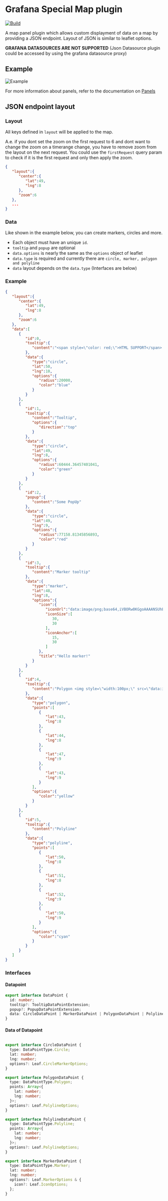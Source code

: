 # Grafana Special Map plugin

[![Build](https://github.com/KWMSys/GrafanaSpecialMapPanel/actions/workflows/ci.yml/badge.svg)](https://github.com/KWMSys/GrafanaSpecialMapPanel/actions?query=workflow%3A%22CI%22)

A map panel plugin which allows custom displayment of data on a map by providing a JSON endpoint. Layout of JSON is similar to leaflet options.

__GRAFANA DATASOURCES ARE NOT SUPPORTED__
(Json Datasource plugin could be accessed by using the grafana datasource proxy)

## Example

![Example](./img/example.png)

For more information about panels, refer to the documentation on [Panels](https://grafana.com/docs/grafana/latest/features/panels/panels/)

## JSON endpoint layout

### Layout

All keys defined in `layout` will be applied to the map.

A.e. if you dont set the zoom on the first request to 6 and dont want to change the zoom on a timerange change, you have to remove zoom from the layout on the next request.
You could use the `firstRequest` query param to check if it is the first request and only then apply the zoom.
```json
{
   "layout":{
      "center":{
         "lat":49,
         "lng":8
      },
      "zoom":6
   },
   ...
}
```

### Data
Like shown in the example below, you can create markers, circles and more.

* Each object must have an unique `id`.
* `tooltip` and `popup` are optional
* `data.options` is nearly the same as the `options` object of leaflet
* `data.type` is required and currently there are `circle, marker, polygon and polyline`
* `data` layout depends on the `data.type` (Interfaces are below)

### Example

```json
{
   "layout":{
      "center":{
         "lat":49,
         "lng":8
      },
      "zoom":6
   },
   "data":[
      {
         "id":0,
         "tooltip":{
            "content":"<span style=\"color: red;\">HTML SUPPORT</span> available"
         },
         "data":{
            "type":"circle",
            "lat":50,
            "lng":10,
            "options":{
               "radius":20000,
               "color":"blue"
            }
         }
      },
      {
         "id":1,
         "tooltip":{
            "content":"Tooltip",
            "options":{
               "direction":"top"
            }
         },
         "data":{
            "type":"circle",
            "lat":49,
            "lng":8,
            "options":{
               "radius":60444.36457401041,
               "color":"green"
            }
         }
      },
      {
         "id":2,
         "popup":{
            "content":"Some PopUp"
         },
         "data":{
            "type":"circle",
            "lat":49,
            "lng":9,
            "options":{
               "radius":77158.81345856893,
               "color":"red"
            }
         }
      },
      {
         "id":3,
         "tooltip":{
            "content":"Marker tooltip"
         },
         "data":{
            "type":"marker",
            "lat":48,
            "lng":8,
            "options":{
               "icon":{
                  "iconUrl":"data:image/png;base64,iVBORw0KGgoAAAANSUhE....",
                  "iconSize":[
                     30,
                     30
                  ],
                  "iconAnchor":[
                     15,
                     30
                  ]
               },
               "title":"Hello marker!"
            }
         }
      },
      {
         "id":4,
         "tooltip":{
            "content":"Polygon <img style=\"width:100px;\" src=\"data:image/png;base64, iVBORw0KGgoAAAAN...\">"
         },
         "data":{
            "type":"polygon",
            "points":[
               {
                  "lat":43,
                  "lng":8
               },
               {
                  "lat":44,
                  "lng":8
               },
               {
                  "lat":47,
                  "lng":9
               },
               {
                  "lat":43,
                  "lng":9
               }
            ],
            "options":{
               "color":"yellow"
            }
         }
      },
      {
         "id":5,
         "tooltip":{
            "content":"Polyline"
         },
         "data":{
            "type":"polyline",
            "points":[
               {
                  "lat":50,
                  "lng":8
               },
               {
                  "lat":51,
                  "lng":8
               },
               {
                  "lat":52,
                  "lng":9
               },
               {
                  "lat":50,
                  "lng":9
               }
            ],
            "options":{
               "color":"cyan"
            }
         }
      }
   ]
}
```

### Interfaces
#### Datapoint
```ts
export interface DataPoint {
  id: number;
  tooltip?: TooltipDataPointExtension;
  popup?: PopupDataPointExtension;
  data: CircleDataPoint | MarkerDataPoint | PolygonDataPoint | PolylineDataPoint;
}
```
#### Data of Datapoint
```ts

export interface CircleDataPoint {
  type: DataPointType.Circle;
  lat: number;
  lng: number;
  options?: Leaf.CircleMarkerOptions;
}

export interface PolygonDataPoint {
  type: DataPointType.Polygon;
  points: Array<{
    lat: number;
    lng: number;
  }>;
  options?: Leaf.PolylineOptions;
}

export interface PolylineDataPoint {
  type: DataPointType.Polyline;
  points: Array<{
    lat: number;
    lng: number;
  }>;
  options?: Leaf.PolylineOptions;
}

export interface MarkerDataPoint {
  type: DataPointType.Marker;
  lat: number;
  lng: number;
  options?: Leaf.MarkerOptions & {
    icon?: Leaf.IconOptions;
  };
}
```